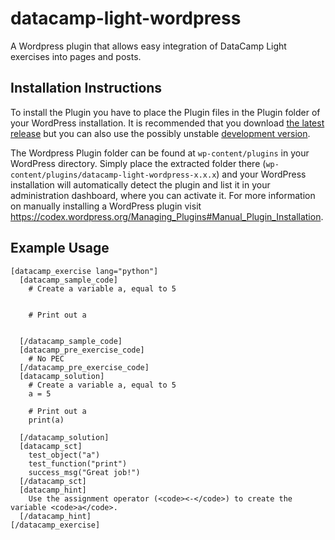 # datacamp-light-wordpress
A Wordpress plugin that allows easy integration of DataCamp Light exercises into pages and posts.

## Installation Instructions

To install the Plugin you have to place the Plugin files in the Plugin folder of your WordPress installation. It is recommended that you download [the latest release](../../releases/latest) but you can also use the possibly unstable [development version](../../archive/master.zip). 

The Wordpress Plugin folder can be found at `wp-content/plugins` in your WordPress directory. Simply place the extracted folder there (`wp-content/plugins/datacamp-light-wordpress-x.x.x`) and your WordPress installation will automatically detect the plugin and list it in your administration dashboard, where you can activate it. For more information on manually installing a WordPress plugin visit https://codex.wordpress.org/Managing_Plugins#Manual_Plugin_Installation.


## Example Usage

```
[datacamp_exercise lang="python"]
  [datacamp_sample_code]
    # Create a variable a, equal to 5


    # Print out a


  [/datacamp_sample_code]
  [datacamp_pre_exercise_code]
    # No PEC
  [/datacamp_pre_exercise_code]
  [datacamp_solution]
    # Create a variable a, equal to 5
    a = 5

    # Print out a
    print(a)

  [/datacamp_solution]
  [datacamp_sct]
    test_object("a")
    test_function("print")
    success_msg("Great job!")
  [/datacamp_sct]
  [datacamp_hint]
    Use the assignment operator (<code><-</code>) to create the variable <code>a</code>.
  [/datacamp_hint]
[/datacamp_exercise]
```
